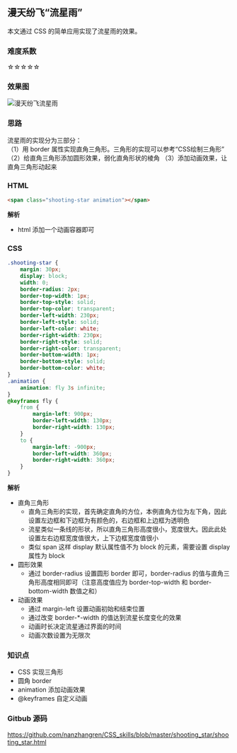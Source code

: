 ## 漫天纷飞“流星雨”
本文通过 CSS 的简单应用实现了流星雨的效果。

### 难度系数
☆☆☆☆☆

### 效果图
![漫天纷飞流星雨](https://raw.githubusercontent.com/nanzhangren/CSS_skills/master/shooting_star/shooting_star.gif)

### 思路
流星雨的实现分为三部分：   
（1）用 border 属性实现直角三角形。三角形的实现可以参考“CSS绘制三角形”   
（2）给直角三角形添加圆形效果，弱化直角形状的棱角
（3）添加动画效果，让直角三角形动起来

### HTML
``` html
<span class="shooting-star animation"></span>
```
**解析**   
- html 添加一个动画容器即可

### CSS
``` css
.shooting-star {
    margin: 30px;
    display: block;
    width: 0;
    border-radius: 2px;
    border-top-width: 1px;
    border-top-style: solid;
    border-top-color: transparent;
    border-left-width: 230px;
    border-left-style: solid;
    border-left-color: white;
    border-right-width: 230px;
    border-right-style: solid;
    border-right-color: transparent;
    border-bottom-width: 1px;
    border-bottom-style: solid;
    border-bottom-color: white;
}
.animation {
    animation: fly 3s infinite;
}
@keyframes fly {
    from {
        margin-left: 900px;
        border-left-width: 130px;
        border-right-width: 130px;
    }
    to {
        margin-left: -900px;
        border-left-width: 360px;
        border-right-width: 360px;
    }
}
```
**解析**   
- 直角三角形
    - 直角三角形的实现，首先确定直角的方位，本例直角方位为左下角，因此设置左边框和下边框为有颜色的，右边框和上边框为透明色
    - 流星类似一条线的形状，所以直角三角形高度很小，宽度很大。因此此处设置左右边框宽度值很大，上下边框宽度值很小
    - 类似 span 这样 display 默认属性值不为 block 的元素，需要设置 display 属性为 block
- 圆形效果
    - 通过 border-radius 设置圆形 border 即可，border-radius 的值与直角三角形高度相同即可（注意高度值应为 border-top-width 和 border-bottom-width 数值之和）
- 动画效果
    - 通过 margin-left 设置动画初始和结束位置
    - 通过改变 border-*-width 的值达到流星长度变化的效果
    - 动画时长决定流星通过界面的时间
    - 动画次数设置为无限次

### 知识点
- CSS 实现三角形
- 圆角 border
- animation 添加动画效果
- @keyframes 自定义动画

### Gitbub 源码
https://github.com/nanzhangren/CSS_skills/blob/master/shooting_star/shooting_star.html